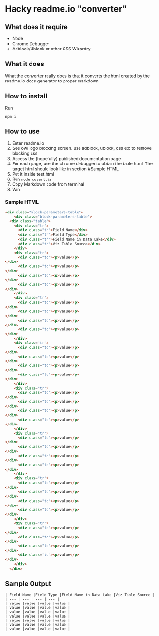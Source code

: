 # Hacky readme.io "converter" 

## What does it require
- Node
- Chrome Debugger
- Adblock/Ublock or other CSS Wizardry

## What it does
What the converter really does is that it converts the html created by the readme.io docs generator to proper markdown

## How to install
Run

```
npm i
```

## How to use
1. Enter readme.io 
2. See owl logo blocking screen. use adblock, ublock, css etc to remove blocking css
3. Access the (hopefully) published documentation page
4. For each page, use the chrome debugger to obtain the table html.
  The target html should look like in section #Sample HTML
5. Put it inside test.html
6. Run ```node covert.js```
7. Copy Markdown code from terminal
8. Win


### Sample HTML
```html
<div class="block-parameters-table">
    <div class="block-parameters-table">
  <div class="table">
    <div class="tr">
      <div class="th">Field Name</div>
      <div class="th">Field Type</div>
      <div class="th">Field Name in Data Lake</div>
      <div class="th">Viz Table Source</div>
    </div>
    <div class="tr">
      <div class="td"><p>value</p>
</div>
      <div class="td"><p>value</p>
</div>
      <div class="td"><p>value</p>
</div>
      <div class="td"><p>value</p>
</div>
    </div>
    <div class="tr">
      <div class="td"><p>value</p>
</div>
      <div class="td"><p>value</p>
</div>
      <div class="td"><p>value</p>
</div>
      <div class="td"><p>value</p>
</div>
    </div>
    <div class="tr">
      <div class="td"><p>value</p>
</div>
      <div class="td"><p>value</p>
</div>
      <div class="td"><p>value</p>
</div>
      <div class="td"><p>value</p>
</div>
    </div>
    <div class="tr">
      <div class="td"><p>value</p>
</div>
      <div class="td"><p>value</p>
</div>
      <div class="td"><p>value</p>
</div>
      <div class="td"><p>value</p>
</div>
    </div>
    <div class="tr">
      <div class="td"><p>value</p>
</div>
      <div class="td"><p>value</p>
</div>
      <div class="td"><p>value</p>
</div>
      <div class="td"><p>value</p>
</div>
    </div>
    <div class="tr">
      <div class="td"><p>value</p>
</div>
      <div class="td"><p>value</p>
</div>
      <div class="td"><p>value</p>
</div>
      <div class="td"><p>value</p>
</div>
    </div>
    <div class="tr">
      <div class="td"><p>value</p>
</div>
      <div class="td"><p>value</p>
</div>
      <div class="td"><p>value</p>
</div>
      <div class="td"><p>value</p>
</div>
    </div>
  </div>
```
## Sample Output
```
| Field Name |Field Type |Field Name in Data Lake |Viz Table Source |
| --- | --- | --- | --- |
| value |value |value |value |
| value |value |value |value |
| value |value |value |value |
| value |value |value |value |
| value |value |value |value |
| value |value |value |value |
| value |value |value |value |
```